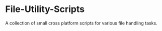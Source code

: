 # File-Utility-Scripts
A collection of small cross platform scripts for various file handling tasks.
